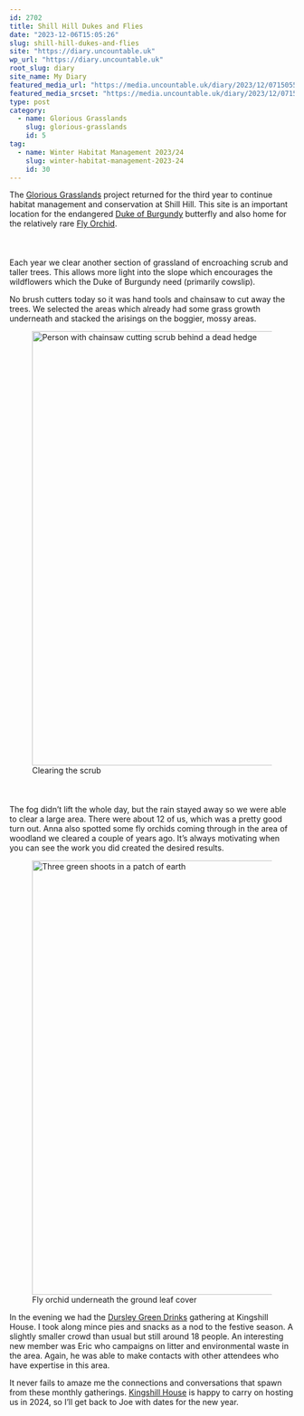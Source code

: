 ```yaml
---
id: 2702
title: Shill Hill Dukes and Flies
date: "2023-12-06T15:05:26"
slug: shill-hill-dukes-and-flies
site: "https://diary.uncountable.uk"
wp_url: "https://diary.uncountable.uk"
root_slug: diary
site_name: My Diary
featured_media_url: "https://media.uncountable.uk/diary/2023/12/07150558/IMG20231206141747.webp"
featured_media_srcset: "https://media.uncountable.uk/diary/2023/12/07150558/IMG20231206141747-300x225.webp 300w, https://media.uncountable.uk/diary/2023/12/07150558/IMG20231206141747-1024x768.webp 1024w, https://media.uncountable.uk/diary/2023/12/07150558/IMG20231206141747-150x150.webp 150w, https://media.uncountable.uk/diary/2023/12/07150558/IMG20231206141747-640x480.webp 640w, https://media.uncountable.uk/diary/2023/12/07150558/IMG20231206141747.webp 2000w"
type: post
category:
  - name: Glorious Grasslands
    slug: glorious-grasslands
    id: 5
tag:
  - name: Winter Habitat Management 2023/24
    slug: winter-habitat-management-2023-24
    id: 30
---
```



<p>The <a href="https://www.cotswoldsaonb.org.uk/looking-after/our-grasslands-projects/glorious-cotswolds-grasslands/">Glorious Grasslands</a> project returned for the third year to continue habitat management and conservation at Shill Hill.  This site is an important location for the endangered <a href="https://butterfly-conservation.org/butterflies/duke-of-burgundy">Duke of Burgundy</a> butterfly and also home for the relatively rare <a href="https://www.wildlifetrusts.org/wildlife-explorer/wildflowers/fly-orchid">Fly Orchid</a>.</p>


<style>.kb-row-layout-id2702_0b6cd9-ba > .kt-row-column-wrap{align-content:start;}:where(.kb-row-layout-id2702_0b6cd9-ba > .kt-row-column-wrap) > .wp-block-kadence-column{justify-content:start;}.kb-row-layout-id2702_0b6cd9-ba > .kt-row-column-wrap{column-gap:var(--global-kb-gap-md, 2rem);row-gap:var(--global-kb-gap-md, 2rem);padding-top:var(--global-kb-spacing-sm, 1.5rem);padding-bottom:var(--global-kb-spacing-sm, 1.5rem);grid-template-columns:repeat(2, minmax(0, 1fr));}.kb-row-layout-id2702_0b6cd9-ba > .kt-row-layout-overlay{opacity:0.30;}@media all and (max-width: 1024px){.kb-row-layout-id2702_0b6cd9-ba > .kt-row-column-wrap{grid-template-columns:repeat(2, minmax(0, 1fr));}}@media all and (max-width: 767px){.kb-row-layout-id2702_0b6cd9-ba > .kt-row-column-wrap{grid-template-columns:minmax(0, 1fr);}.kb-row-layout-id2702_0b6cd9-ba > .kt-row-column-wrap > .wp-block-kadence-column:nth-of-type(1){order:2;}.kb-row-layout-id2702_0b6cd9-ba > .kt-row-column-wrap > .wp-block-kadence-column:nth-of-type(2){order:1;}.kb-row-layout-id2702_0b6cd9-ba > .kt-row-column-wrap > .wp-block-kadence-column:nth-of-type(3){order:12;}.kb-row-layout-id2702_0b6cd9-ba > .kt-row-column-wrap > .wp-block-kadence-column:nth-of-type(4){order:11;}.kb-row-layout-id2702_0b6cd9-ba > .kt-row-column-wrap > .wp-block-kadence-column:nth-of-type(5){order:22;}.kb-row-layout-id2702_0b6cd9-ba > .kt-row-column-wrap > .wp-block-kadence-column:nth-of-type(6){order:21;}.kb-row-layout-id2702_0b6cd9-ba > .kt-row-column-wrap > .wp-block-kadence-column:nth-of-type(7){order:32;}.kb-row-layout-id2702_0b6cd9-ba > .kt-row-column-wrap > .wp-block-kadence-column:nth-of-type(8){order:31;}}</style><div class="kb-row-layout-wrap kb-row-layout-id2702_0b6cd9-ba alignnone wp-block-kadence-rowlayout"><div class="kt-row-column-wrap kt-has-2-columns kt-row-layout-equal kt-tab-layout-inherit kt-mobile-layout-row kt-row-valign-top">
<style>.kadence-column2702_6b0cb5-c0 > .kt-inside-inner-col,.kadence-column2702_6b0cb5-c0 > .kt-inside-inner-col:before{border-top-left-radius:0px;border-top-right-radius:0px;border-bottom-right-radius:0px;border-bottom-left-radius:0px;}.kadence-column2702_6b0cb5-c0 > .kt-inside-inner-col{column-gap:var(--global-kb-gap-sm, 1rem);}.kadence-column2702_6b0cb5-c0 > .kt-inside-inner-col{flex-direction:column;}.kadence-column2702_6b0cb5-c0 > .kt-inside-inner-col > .aligncenter{width:100%;}.kadence-column2702_6b0cb5-c0 > .kt-inside-inner-col:before{opacity:0.3;}.kadence-column2702_6b0cb5-c0{position:relative;}@media all and (max-width: 1024px){.kadence-column2702_6b0cb5-c0 > .kt-inside-inner-col{flex-direction:column;justify-content:center;}}@media all and (max-width: 767px){.kadence-column2702_6b0cb5-c0 > .kt-inside-inner-col{flex-direction:column;justify-content:center;}}</style>
<div class="wp-block-kadence-column kadence-column2702_6b0cb5-c0"><div class="kt-inside-inner-col">
<p>Each year we clear another section of grassland of encroaching scrub and taller trees.  This allows more light into the slope which encourages the wildflowers which the Duke of Burgundy need (primarily cowslip).</p>



<p>No brush cutters today so it was hand tools and chainsaw to cut away the trees.  We selected the areas which already had some grass growth underneath and stacked the arisings on the boggier, mossy areas.</p>
</div></div>


<style>.kadence-column2702_66708d-bb > .kt-inside-inner-col,.kadence-column2702_66708d-bb > .kt-inside-inner-col:before{border-top-left-radius:0px;border-top-right-radius:0px;border-bottom-right-radius:0px;border-bottom-left-radius:0px;}.kadence-column2702_66708d-bb > .kt-inside-inner-col{column-gap:var(--global-kb-gap-sm, 1rem);}.kadence-column2702_66708d-bb > .kt-inside-inner-col{flex-direction:column;}.kadence-column2702_66708d-bb > .kt-inside-inner-col > .aligncenter{width:100%;}.kadence-column2702_66708d-bb > .kt-inside-inner-col:before{opacity:0.3;}.kadence-column2702_66708d-bb{position:relative;}@media all and (max-width: 1024px){.kadence-column2702_66708d-bb > .kt-inside-inner-col{flex-direction:column;justify-content:center;}}@media all and (max-width: 767px){.kadence-column2702_66708d-bb > .kt-inside-inner-col{flex-direction:column;justify-content:center;}}</style>
<div class="wp-block-kadence-column kadence-column2702_66708d-bb"><div class="kt-inside-inner-col">
<figure class="wp-block-image size-large"><img loading="lazy" decoding="async" width="1024" height="768" src="https://media.uncountable.uk/diary/2023/12/07150557/IMG20231206124332-1024x768.webp" alt="Person with chainsaw cutting scrub behind a dead hedge" class="wp-image-2704" srcset="https://media.uncountable.uk/diary/2023/12/07150557/IMG20231206124332-1024x768.webp 1024w, https://media.uncountable.uk/diary/2023/12/07150557/IMG20231206124332-300x225.webp 300w, https://media.uncountable.uk/diary/2023/12/07150557/IMG20231206124332-640x480.webp 640w, https://media.uncountable.uk/diary/2023/12/07150557/IMG20231206124332.webp 2000w" sizes="auto, (max-width: 1024px) 100vw, 1024px" /><figcaption class="wp-element-caption">Clearing the scrub</figcaption></figure>
</div></div>

</div></div>


<p>The fog didn&#8217;t lift the whole day, but the rain stayed away so we were able to clear a large area.  There were about 12 of us, which was a pretty good turn out.  Anna also spotted some fly orchids coming through in the area of woodland we cleared a couple of years ago.  It&#8217;s always motivating when you can see the work you did created the desired results.</p>



<figure class="wp-block-image size-large"><img loading="lazy" decoding="async" width="1024" height="768" src="https://media.uncountable.uk/diary/2023/12/07150555/IMG20231206113610-1024x768.webp" alt="Three green shoots in a patch of earth" class="wp-image-2703" srcset="https://media.uncountable.uk/diary/2023/12/07150555/IMG20231206113610-1024x768.webp 1024w, https://media.uncountable.uk/diary/2023/12/07150555/IMG20231206113610-300x225.webp 300w, https://media.uncountable.uk/diary/2023/12/07150555/IMG20231206113610-640x480.webp 640w, https://media.uncountable.uk/diary/2023/12/07150555/IMG20231206113610.webp 2000w" sizes="auto, (max-width: 1024px) 100vw, 1024px" /><figcaption class="wp-element-caption">Fly orchid underneath the ground leaf cover</figcaption></figure>



<p>In the evening we had the <a href="https://dursleygreen.org.uk/dursley-green-drinks/">Dursley Green Drinks</a> gathering at Kingshill House.  I took along mince pies and snacks as a nod to the festive season.  A slightly smaller crowd than usual but still around 18 people.  An interesting new member was Eric who campaigns on litter and environmental waste in the area.  Again, he was able to make contacts with other attendees who have expertise in this area.</p>



<p>It never fails to amaze me the connections and conversations that spawn from these monthly gatherings.  <a href="https://www.kingshillhouse.org.uk/">Kingshill House</a> is happy to carry on hosting us in 2024, so I&#8217;ll get back to Joe with dates for the new year.</p>
